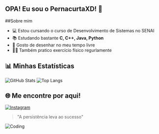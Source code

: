 ## OPA! Eu sou o PernacurtaXD! 👋

##Sobre mim
- 💻 Estou cursando o curso de Desenvolvimento de Sistemas no SENAI
- 📚 Estudando bastante **C, C++, Java, Python**
- 🎨 Gosto de desenhar no meu tempo livre
- 🏋️‍♂️ Também pratico exercício físico regurlamente

## 📊 Minhas Estatísticas
![GitHub Stats](https://github-readme-stats.vercel.app/api?username=PernacurtaXD&show_icons=true&theme=dark)
![Top Langs](https://github-readme-stats.vercel.app/api/top-langs/?username=PernacurtaXD&layout=compact&theme=dark)


## 🌐 Me encontre por aqui!
[![Instagram](https://img.shields.io/badge/Instagram-E4405F?style=for-the-badge&logo=instagram&logoColor=white)](https://instagram.com/lulisfeliw)

> "A persistência leva ao sucesso"

![Coding](https://media.giphy.com/media/qgQUggAC3Pfv687qPC/giphy.gif)

